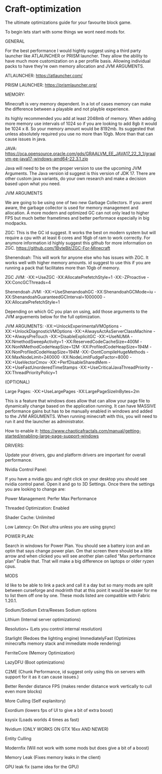 # Craft-optimization
The ultimate optimizations guide for your favourite block game.


To begin lets start with some things we wont need mods for. 




GENERAL

For the best performance I would hightly suggest using a third party launcher like ATLAUNCHER or PRISM launcher. They allow the ability to have much more customization on a per profile basis. Allowing individual packs to have they're own memory allocation and JVM ARGUMENTS.


ATLAUNCHER: https://atlauncher.com/

PRISM LAUNCHER: https://prismlauncher.org/


MEMORY:

Minecraft is very memory dependent. In a lot of cases memory can make the difference between a playable and not playble experience. 

its highly recommended you add at least 2048mb of memory. When adding more memory use intervals of 1024 so if you are looking to add 8gb it would be 1024 x 8. So your memory amount would be 8192mb. Its suggested that unless absolutely required you use no more than
10gb. More than that can cause issues in java.



JAVA: 
https://oca.opensource.oracle.com/gds/GRAALVM_EE_JAVA17_22_3_1/graalvm-ee-java17-windows-amd64-22.3.1.zip

Java will need to be on the proper version to use the upcoming JVM Arguments. The Java version id suggest is this version of JDK 17. There are other custom java variants, do your own research and make a decision based upon what you need. 



JVM ARGUMENTS

We are going to be using one of two new Garbage Collectors. If you arent aware, the garbage collector is used for memory management and allocation. A more modern and optimized GC can not only lead to higher FPS but much better frametimes and better performace especially in big modpacks. 


ZGC: This is the GC id suggest. It works the best on modern system but will require a cpu with at least 6 cores and 16gb of ram to work correctly. For anymore information id highly suggest this github for more information on ZGC. https://github.com/1ByteBit/ZGC-For-Minecraft


Shenendoah: This will work for anyone else who has issues with ZGC. It works well with higher memory amounts. id suggest to use this if you are running a pack that facilitates more than 10gb of memory.


ZGC JVM: -XX:+UseZGC -XX:AllocatePrefetchStyle=1 -XX:-ZProactive -XX:ConcGCThreads=4



Shenendoah JVM: -XX:+UseShenandoahGC -XX:ShenandoahGCMode=iu -XX:ShenandoahGuaranteedGCInterval=1000000 -XX:AllocatePrefetchStyle=1



Depending on which GC you plan on using, add those arguments to the JVM arguements below for the full optimization.


JVM ARGUMENTS:
-XX:+UnlockExperimentalVMOptions -XX:+UnlockDiagnosticVMOptions -XX:+AlwaysActAsServerClassMachine -XX:+AlwaysPreTouch -XX:+DisableExplicitGC -XX:+UseNUMA -XX:NmethodSweepActivity=1 -XX:ReservedCodeCacheSize=400M -XX:NonNMethodCodeHeapSize=12M -XX:ProfiledCodeHeapSize=194M -XX:NonProfiledCodeHeapSize=194M -XX:-DontCompileHugeMethods -XX:MaxNodeLimit=240000 -XX:NodeLimitFudgeFactor=8000 -XX:+UseVectorCmov -XX:+PerfDisableSharedMem -XX:+UseFastUnorderedTimeStamps -XX:+UseCriticalJavaThreadPriority -XX:ThreadPriorityPolicy=1


(OPTIONAL)

Large Pages: -XX:+UseLargePages -XX:LargePageSizeInBytes=2m


This is a feature that windows does allow that can allow your page file to dynamically change based on the application running. It can have MASSIVE performance gains but has to be manually enabled in windows and added to the JVM ARGUMENTS. When running minecraft with this, you will need to run it and the launcher as administrator. 

How to enable it: https://www.chaoticafractals.com/manual/getting-started/enabling-large-page-support-windows



DRIVERS:

Update your drivers, gpu and platform drivers are important for overall performance.



Nvidia Control Panel: 

If you have a nvidia gpu and right click on your desktop you should see nvidia control panel. Open it and go to 3D Settings. Once there the settings you are looking to change are:

Power Management: Perfer Max Performance

Threaded Optimization: Enabled

Shader Cache: Unlimited

Low Latency: On (Not ultra unless you are using gsync)



POWER PLAN:

Search in windows for Power Plan. You should see a battery icon and an optin that says change power plan. Om that screen there should be a little arrow and when clicked you will see another plan called "Max performance plan" Enable that. That will make a big difference on laptops or older ryzen cpus.






MODS

Id like to be able to link a pack and call it a day but so many mods are split between curseforge and modrinth that at this point it would be easier for me to list them off one by one. These mods listed are compatible with Fabric 1.20.1.


Sodium/Sodium Extra/Reeses Sodium options

Lithium (Internal server optimizations)

Resolution+ (Lets you control internal resolution) 

Starlight (Redoes the lighting engine)
ImmediatelyFast (Optimizes minecrafts memory stack and immediate mode rendering)

FerriteCore (Memory Optimization)

LazyDFU (Boot optimizations)

C2ME (Chunk Performance, id suggest only using this on servers with support for it as it can cause issues.)

Better Render distance FPS (makes render distance work vertically to cull even more blocks)

More Culling (Self explanitory)

Exordium (lowers fps of UI to give a bit of extra boost)

ksysix (Loads worlds 4 times as fast)

Nvidium (ONLY WORKS ON GTX 16xx AND NEWER)

Entity Culling

Modernfix (Will not work with some mods but does give a bit of a boost)

Memory Leak (Fixes memory leaks in the client) 

GPU leak fix (same idea for the GPU)

